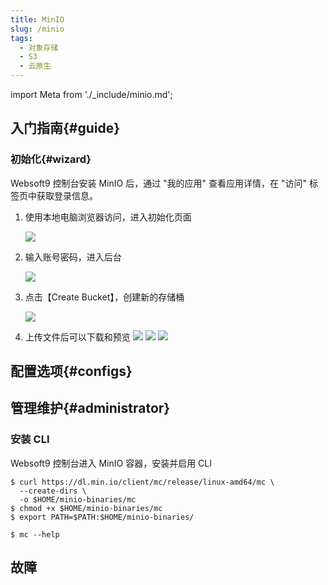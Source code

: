```yaml
---
title: MinIO
slug: /minio
tags:
  - 对象存储
  - S3
  - 云原生
---
```


import Meta from './_include/minio.md';

<Meta name="meta" />

## 入门指南{#guide}

### 初始化{#wizard}

Websoft9 控制台安装 MinIO 后，通过 "我的应用" 查看应用详情，在 "访问" 标签页中获取登录信息。  

1. 使用本地电脑浏览器访问，进入初始化页面

   ![](https://libs.websoft9.com/Websoft9/DocsPicture/en/minio/minio-login-websoft9.png)

2. 输入账号密码，进入后台

   ![](https://libs.websoft9.com/Websoft9/DocsPicture/en/minio/minio-main-websoft9.png)

3. 点击【Create Bucket】，创建新的存储桶

   ![](https://libs.websoft9.com/Websoft9/DocsPicture/en/minio/minio-bucket-websoft9.png)

4. 上传文件后可以下载和预览
   ![](https://libs.websoft9.com/Websoft9/DocsPicture/en/minio/minio-upload-websoft9.png)
   ![](https://libs.websoft9.com/Websoft9/DocsPicture/en/minio/minio-preview-websoft9.png)
   ![](https://libs.websoft9.com/Websoft9/DocsPicture/en/minio/minio-show-websoft9.png)

## 配置选项{#configs}
## 管理维护{#administrator}

### 安装 CLI

Websoft9 控制台进入 MinIO 容器，安装并启用 CLI
```
$ curl https://dl.min.io/client/mc/release/linux-amd64/mc \
  --create-dirs \
  -o $HOME/minio-binaries/mc
$ chmod +x $HOME/minio-binaries/mc
$ export PATH=$PATH:$HOME/minio-binaries/

$ mc --help    
```

## 故障
